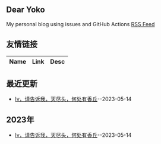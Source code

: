 ## Dear Yoko
My personal blog using issues and GitHub Actions
[RSS Feed](https://raw.githubusercontent.com/Equuuu/Equ_Blog/master/feed.xml)
## 友情链接
| Name | Link | Desc | 
 | ---- | ---- | ---- |
## 最近更新
- [Iv，请告诉我，天尽头，何处有香丘](https://github.com/Equuuu/Equ_Blog/issues/4)--2023-05-14
## 2023年
- [Iv，请告诉我，天尽头，何处有香丘](https://github.com/Equuuu/Equ_Blog/issues/4)--2023-05-14
